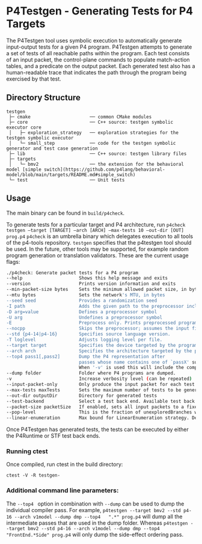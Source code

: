# P4Testgen - Generating Tests for P4 Targets

The P4Testgen tool uses symbolic execution to automatically generate input-output tests for a given P4 program. P4Testgen attempts to generate a set of tests of all reachable paths within the program. Each test consists of an input packet, the control-plane commands to populate match-action tables, and a predicate on the output packet. Each generated test also has a human-readable trace that indicates the path through the program being exercised by that test.

## Directory Structure

```
testgen
 ├─ cmake                      ── common CMake modules
 ├─ core                       ── C++ source: testgen symbolic executor core
 │   ├─ exploration_strategy   ── exploration strategies for the testgen symbolic executor
 │   └─ small_step             ── code for the testgen symbolic generator and test case generation
 ├─ lib                        ── C++ source: testgen library files
 ├─ targets
 │   └─ bmv2                   ── the extension for the behavioral model [simple switch](https://github.com/p4lang/behavioral-model/blob/main/targets/README.md#simple_switch)
 └─ test                       ── Unit tests
```

## Usage
The main binary can be found in `build/p4check`.

To generate tests for a particular target and P4 architecture, run `p4check testgen –target [TARGET] –arch [ARCH] –max-tests 10 –out-dir [OUT] prog.p4`
`p4check` is an umbrella binary which delegates execution to all tools of the p4-tools repository.
`testgen` specifies that the p4testgen tool should be used. In the future, other tools may be supported, for example random program generation or translation validators.
These are the current usage flags:

```bash
./p4check: Generate packet tests for a P4 program
--help                     Shows this help message and exits
--version                  Prints version information and exits
--min-packet-size bytes    Sets the minimum allowed packet size, in bytes. Any packet shorter than this is considered to be invalid, and will be dropped if the program would otherwise send the packet on the network.
--mtu bytes                Sets the network's MTU, in bytes
--seed seed                Provides a randomization seed
-I path                    Adds the given path to the preprocessor include path
-D arg=value               Defines a preprocessor symbol
-U arg                     Undefines a preprocessor symbol
-E                         Preprocess only. Prints preprocessed program on stdout.
--nocpp                    Skips the preprocessor; assumes the input file is already preprocessed.
--std {p4-14|p4-16}        Specifies source language version.
-T loglevel                Adjusts logging level per file.
--target target            Specifies the device targeted by the program.
--arch arch                Specifies the architecture targeted by the program.
--top4 pass1[,pass2]       Dump the P4 representation after
                           passes whose name contains one of `passX' substrings.
                           When '-v' is used this will include the compiler IR.
--dump folder              Folder where P4 programs are dumped.
-v                         Increase verbosity level (can be repeated)
--input-packet-only        Only produce the input packet for each test
--max-tests maxTests       Sets the maximum number of tests to be generated
--out-dir outputDir        Directory for generated tests
--test-backend             Select a test back end. Available test back ends are defined by the respective target.
--packet-size packetSize   If enabled, sets all input packets to a fixed size in bits (from 1 to 12000 bits). 0 implies no packet sizing.
--pop-level                This is the fraction of unexploredBranches we select on multiPop. Defaults to 0.
--linear-enumeration       Max bound for LinearEnumeration strategy. Defaults to 0. **Experimental feature**.
```

Once P4Testgen has generated tests, the tests can be executed by either the P4Runtime or STF test back ends.

### Running ctest
Once compiled, run ctest in the build directory:
```
ctest -V -R testgen-
```

### Additional command line parameters:
The ```--top4 ``` option in combination with ```--dump``` can be used to dump the individual compiler pass. For example, ```p4testgen --target bmv2 --std p4-16 --arch v1model --dump dmp --top4   ".*" prog.p4``` will dump all the intermediate passes that are used in the dump folder. Whereas ```p4testgen --target bmv2 --std p4-16 --arch v1model --dump dmp --top4 "FrontEnd.*Side" prog.p4``` will only dump the side-effect ordering pass.
